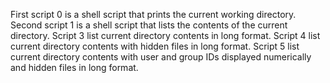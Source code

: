 First script 0 is a shell script that prints the current working directory.
Second script 1 is a shell script that lists the contents of the current directory.
Script 3 list current directory contents in long format.
Script 4 list current directory contents with hidden files in long format.
Script 5 list current directory contents with user and group IDs displayed numerically and hidden files in long format.
